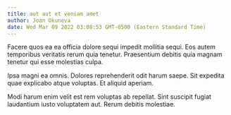 ```yaml
---
title: aut aut et veniam amet
author: Joan Okuneva
date: Wed Mar 09 2022 03:08:53 GMT-0500 (Eastern Standard Time)
---
```

Facere quos ea ea officia dolore sequi impedit mollitia sequi. Eos autem temporibus veritatis rerum quia tenetur. Praesentium debitis quia magnam tenetur qui esse molestias culpa.

 Ipsa magni ea omnis. Dolores reprehenderit odit harum saepe. Sit expedita quae explicabo atque voluptas. Et aliquid aperiam.

 Modi harum enim velit est rem voluptas ab repellat. Sint suscipit fugiat laudantium iusto voluptatem aut. Rerum debitis molestiae.
